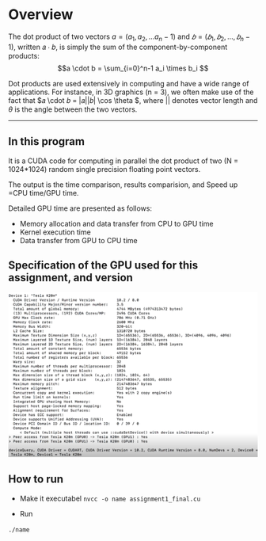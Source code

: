 [//]: # (Image References)

[image1]: ./1.png

# Overview

The dot product of two vectors $a=(a_1, a_2, ... a_n-1)$ and $𝑏 = (𝑏_1, 𝑏_2, …,𝑏_n-1)$, written 𝑎 ∙ 𝑏, is simply the sum of the component-by-component products: $$a \cdot b = \sum_{i=0}^n-1 a_i \times b_i $$

Dot products are used extensively in computing and have a wide range of applications. For instance, in 3D graphics (n = 3), we often make use of the fact that $𝑎 \cdot 𝑏 = |𝑎||𝑏| \cos \theta $, where $| |$ denotes vector length and $\theta$ is the angle between the two vectors.

---

## In this program

It is a CUDA code for computing in parallel the dot product of two (N = 1024*1024) random single precision floating point vectors.

The output is the time comparison, results comparision, and Speed up =CPU time/GPU time.

Detailed GPU time are presented as follows:

* Memory allocation and data transfer from CPU to GPU time
* Kernel execution time
* Data transfer from GPU to CPU time

## Specification of the GPU used for this assignment, and version

![alt text][image1]

## How to run

* Make it executabel
`nvcc -o name assignment1_final.cu`

* Run

`./name`


